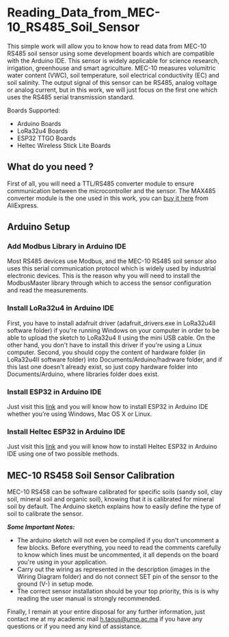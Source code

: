 # Reading_Data_from_MEC-10_RS485_Soil_Sensor
This simple work will allow you to know how to read data from MEC-10 RS485 soil sensor using some development boards which are compatible with the Arduino IDE. This sensor is widely applicable for science research, irrigation, greenhouse and smart agriculture. MEC-10 measures volumitric water content (VWC), soil temperature, soil electrical conductivity (EC) and soil salinity. The output signal of this sensor can be RS485, analog voltage or analog current, but in this work, we will just focus on the first one which uses the RS485 serial transmission standard.

Boards Supported:

- Arduino Boards
- LoRa32u4 Boards 
- ESP32 TTGO Boards
- Heltec Wireless Stick Lite Boards

## What do you need ?
First of all, you will need a TTL/RS485 converter module to ensure communication between the microcontroller and the sensor. The MAX485 converter module is the one used in this work, you can [buy it here](https://fr.aliexpress.com/item/32727897752.html?spm=a2g0o.search0302.0.0.215b4a68NXJvne&algo_pvid=7cd7a219-c649-4072-a508-f45c0599361b&algo_expid=7cd7a219-c649-4072-a508-f45c0599361b-14&btsid=0b0a556116189643503323911e8124&ws_ab_test=searchweb0_0,searchweb201602_,searchweb201603_) from AliExpress.
## Arduino Setup
### Add Modbus Library in Arduino IDE
Most RS485 devices use Modbus, and the MEC-10 RS485 soil sensor also uses this serial communication protocol which is widely used by industrial electronic devices. This is the reason why you will need to install the ModbusMaster library through which to access the sensor configuration and read the measurements.
### Install LoRa32u4 in Arduino IDE
First, you have to install adafruit driver (adafruit_drivers.exe in LoRa32u4II software folder) if you're running Windows on your computer in order to be able to upload the sketch to LoRa32u4 II using the mini USB cable. On the other hand, you don't have to install this driver if you're using a Linux computer. Second, you should copy the content of hardware folder (in LoRa32u4II software folder) into Documents/Arduino/hadrware folder, and if this last one doesn't already exist, so just copy hardware folder into Documents/Arduino, where libraries folder does exist.
### Install ESP32 in Arduino IDE
Just visit this [link](https://randomnerdtutorials.com/installing-the-esp32-board-in-arduino-ide-windows-instructions/) and you will know how to install ESP32 in Arduino IDE whether you’re using Windows, Mac OS X or Linux. 
### Install Heltec ESP32 in Arduino IDE
Just visit this [link](https://randomnerdtutorials.com/installing-the-esp32-board-in-arduino-ide-windows-instructions/) and you will know how to install Heltec ESP32 in Arduino IDE using one of two possible methods.
## MEC-10 RS458 Soil Sensor Calibration
MEC-10 RS458 can be software calibrated for specific soils (sandy soil, clay soil, mineral soil and organic soil), knowing that it is calibrated for mineral soil by default. The Arduino sketch explains how to easily define the type of soil to calibrate the sensor. 

***Some Important Notes:***
- The arduino sketch will not even be compiled if you don't uncomment a few blocks. Before everything, you need to read the comments carefully to know which lines must be uncommented, it all depends on the board you're using in your application.
- Carry out the wiring as represented in the description (images in the Wiring Diagram folder) and do not connect SET pin of the sensor to the ground (V-) in setup mode.
- The correct sensor installation should be your top priority, this is is why reading the user manual is strongly recommended. 

Finally, I remain at your entire disposal for any further information, just contact me at my academic mail h.taous@ump.ac.ma if you have any questions or if you need any kind of assistance.
